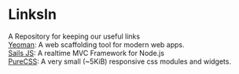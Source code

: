 # LinksIn
A Repository for keeping our useful links<br>
<a href="http://yeoman.io/">Yeoman</a>: A web scaffolding tool for modern web apps.<br>
<a href="http://sailsjs.org/">Sails JS</a>: A realtime MVC Framework for Node.js<br>
<a href="http://purecss.io/">PureCSS</a>: A very small (~5KiB) responsive css modules and widgets.<br>
